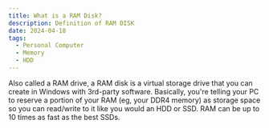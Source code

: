 ```yaml
---
title: What is a RAM Disk?
description: Definition of RAM DISK
date: 2024-04-18
tags:
  - Personal Computer
  - Memory
  - HDD
---
```


Also called a RAM drive, a RAM disk is a virtual storage drive that you can create in Windows with 3rd-party software. Basically, you're telling your PC to reserve a portion of your RAM (eg, your DDR4 memory) as storage space so you can read/write to it like you would an HDD or SSD. RAM can be up to 10 times as fast as the best SSDs.